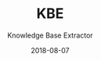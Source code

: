 ---
type: project
title: 'KBE'
tags: ['opendata', 'semantic-web', 'data-quality']
summary: 'This is a node.js application that aims at extracting the knowledge represented in the Google infoboxes (aka Google Knowlege Graph Panel)'
subtitle: 'Knowledge Base Extractor'
layout: ProjectLayout
github: 'https://github.com/ahmadassaf/KBE'
featured: 'false'
date: '2018-08-07'
---